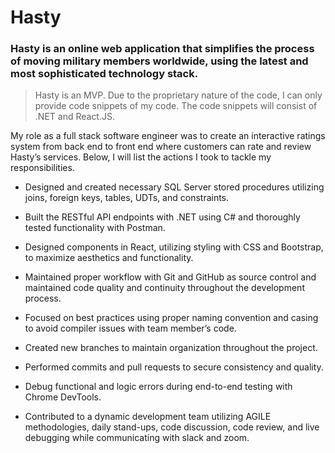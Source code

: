 # Hasty

### Hasty is an online web application that simplifies the process of moving military members worldwide, using the latest and most sophisticated technology stack. 

> Hasty is an MVP. Due to the proprietary nature of the code, I can only provide code snippets of my code. The code snippets will consist of .NET and React.JS.

My role as a full stack software engineer was to create an interactive ratings system from back end to front end where customers can rate and review Hasty’s services. Below, I will list the actions I took to tackle my responsibilities. 

- Designed and created necessary SQL Server stored procedures utilizing joins, foreign keys, tables, UDTs, and constraints.

- Built the RESTful API endpoints with .NET using C# and thoroughly tested functionality with Postman.

- Designed components in React, utilizing styling with CSS and Bootstrap, to maximize aesthetics and functionality.

- Maintained proper workflow with Git and GitHub as source control and maintained code quality and continuity throughout the development process.

- Focused on best practices using proper naming convention and casing to avoid compiler issues with team member’s code.

- Created new branches to maintain organization throughout the project.

- Performed commits and pull requests to secure consistency and quality.
 
- Debug functional and logic errors during end-to-end testing with Chrome DevTools.

- Contributed to a dynamic development team utilizing AGILE methodologies, daily stand-ups, code
discussion, code review, and live debugging while communicating with slack and zoom.



